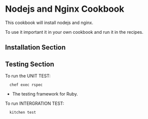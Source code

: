 # Nodejs and Nginx Cookbook

This cookbook will install nodejs and nginx.

To use it important it in your own cookbook and run it in the recipes.

## Installation Section



## Testing Section

To run the UNIT TEST:

```
  chef exec rspec
```
- The testing framework for Ruby.

To run INTERGRATION TEST:
```
  kitchen test
```
